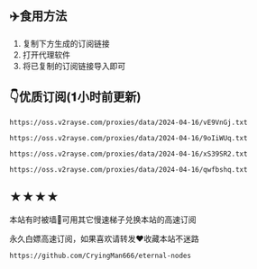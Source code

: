 ## ✈️食用方法
1. 复制下方生成的订阅链接
2. 打开代理软件
3. 将已复制的订阅链接导入即可
## 👇优质订阅(𝟏小时前更新)
```
https://oss.v2rayse.com/proxies/data/2024-04-16/vE9VnGj.txt
```
```
https://oss.v2rayse.com/proxies/data/2024-04-16/9oIiWUq.txt
```
```
https://oss.v2rayse.com/proxies/data/2024-04-16/xS39SR2.txt
```
```
https://oss.v2rayse.com/proxies/data/2024-04-16/qwfbshq.txt
```
## ★★★★
本站有时被墙🚫可用其它慢速梯子兑换本站的高速订阅

永久白嫖高速订阅，如果喜欢请转发❤️收藏本站不迷路
```
https://github.com/CryingMan666/eternal-nodes
```
